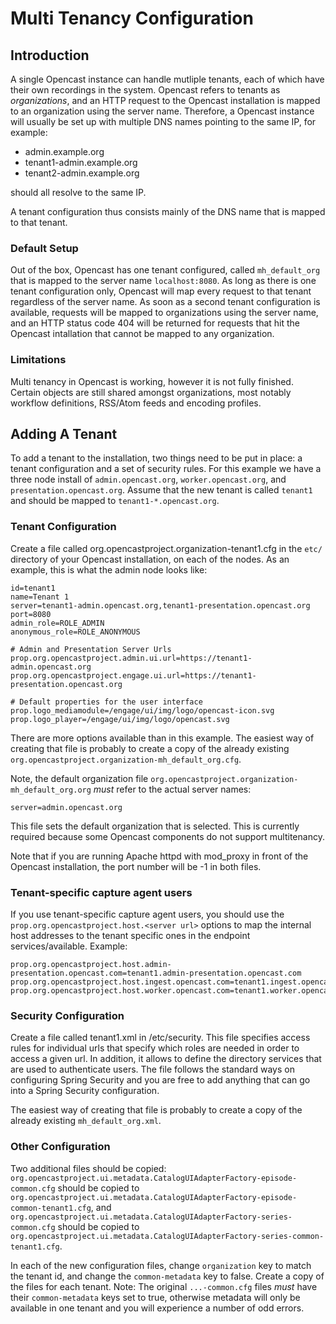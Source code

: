 Multi Tenancy Configuration
===========================

Introduction
------------

A single Opencast instance can handle mutliple tenants, each of which have their own recordings in the system.
Opencast refers to tenants as *organizations*, and an HTTP request to the Opencast installation is mapped to an
organization using the server name. Therefore, a Opencast instance will usually be set up with multiple DNS names
pointing to the same IP, for example:

- admin.example.org
- tenant1-admin.example.org
- tenant2-admin.example.org

should all resolve to the same IP.

A tenant configuration thus consists mainly of the DNS name that is mapped to that tenant.


### Default Setup

Out of the box, Opencast has one tenant configured, called `mh_default_org` that is mapped to the server name
`localhost:8080`. As long as there is one tenant configuration only, Opencast will map every request to that tenant
regardless of the server name. As soon as a second tenant configuration is available, requests will be mapped to
organizations using the server name, and an HTTP status code 404 will be returned for requests that hit the Opencast
intallation that cannot be mapped to any organization.


### Limitations

Multi tenancy in Opencast is working, however it is not fully finished. Certain objects are still shared amongst
organizations, most notably workflow definitions, RSS/Atom feeds and encoding profiles.


Adding A Tenant
---------------

To add a tenant to the installation, two things need to be put in place: a tenant configuration and a set of security
rules. For this example we have a three node install of `admin.opencast.org`, `worker.opencast.org`, and
`presentation.opencast.org`.  Assume that the new tenant is called `tenant1` and should be mapped to
`tenant1-*.opencast.org`.

### Tenant Configuration

Create a file called org.opencastproject.organization-tenant1.cfg in the `etc/` directory of your Opencast
installation, on each of the nodes.  As an example, this is what the admin node looks like:

    id=tenant1
    name=Tenant 1
    server=tenant1-admin.opencast.org,tenant1-presentation.opencast.org
    port=8080
    admin_role=ROLE_ADMIN
    anonymous_role=ROLE_ANONYMOUS

    # Admin and Presentation Server Urls
    prop.org.opencastproject.admin.ui.url=https://tenant1-admin.opencast.org
    prop.org.opencastproject.engage.ui.url=https://tenant1-presentation.opencast.org

    # Default properties for the user interface
    prop.logo_mediamodule=/engage/ui/img/logo/opencast-icon.svg
    prop.logo_player=/engage/ui/img/logo/opencast.svg

There are more options available than in this example. The easiest way of creating that file is probably to create a
copy of the already existing `org.opencastproject.organization-mh_default_org.cfg`.

Note, the default organization file `org.opencastproject.organization-mh_default_org.org` *must* refer to the actual
server names:

    server=admin.opencast.org

This file sets the default organization that is selected.  This is currently required because some Opencast components
do not support multitenancy.

Note that if you are running Apache httpd with mod\_proxy in front of the Opencast installation, the port number will be
-1 in both files.

### Tenant-specific capture agent users

If you use tenant-specific capture agent users, you should use the `prop.org.opencastproject.host.<server url>` options
to map the internal host addresses to the tenant specific ones in the endpoint services/available.
Example:

    prop.org.opencastproject.host.admin-presentation.opencast.com=tenant1.admin-presentation.opencast.com
    prop.org.opencastproject.host.ingest.opencast.com=tenant1.ingest.opencast.com
    prop.org.opencastproject.host.worker.opencast.com=tenant1.worker.opencast.com

### Security Configuration

Create a file called tenant1.xml in /etc/security. This file specifies access rules for individual urls that specify
which roles are needed in order to access a given url. In addition, it allows to define the directory services that are
used to authenticate users. The file follows the standard ways on configuring Spring Security and you are free to add
anything that can go into a Spring Security configuration.

The easiest way of creating that file is probably to create a copy of the already existing `mh_default_org.xml`.

### Other Configuration

Two additional files should be copied: `org.opencastproject.ui.metadata.CatalogUIAdapterFactory-episode-common.cfg`
should be copied to `org.opencastproject.ui.metadata.CatalogUIAdapterFactory-episode-common-tenant1.cfg`, and
`org.opencastproject.ui.metadata.CatalogUIAdapterFactory-series-common.cfg` should be copied to
`org.opencastproject.ui.metadata.CatalogUIAdapterFactory-series-common-tenant1.cfg`.

In each of the new configuration files, change `organization` key to match the tenant id, and change the
`common-metadata` key to false.  Create a copy of the files for each tenant.  Note: The original `...-common.cfg` files
*must* have their `common-metadata` keys set to true, otherwise metadata will only be available in one tenant and you
will experience a number of odd errors.

